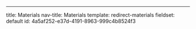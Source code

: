 ---
title: Materials
nav-title: Materials
template: redirect-materials
fieldset: default
id: 4a5af252-e37d-4191-8963-999c4b8524f3
